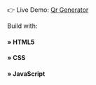 👉 Live Demo: <a href=" https://qr-code-generator-psi-ten.vercel.app/">Qr Generator</a>

Build with:
<h4> » HTML5 </h4>
 <h4> » CSS  </h4>
 <h4>» JavaScript <h4>



